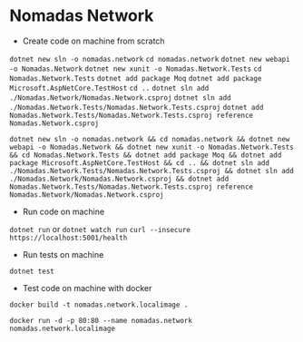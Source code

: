 # Nomadas Network

- Create code on machine from scratch

`dotnet new sln -o nomadas.network`
`cd nomadas.network`
`dotnet new webapi -o Nomadas.Network`
`dotnet new xunit -o Nomadas.Network.Tests`
`cd Nomadas.Network.Tests`
`dotnet add package Moq`
`dotnet add package Microsoft.AspNetCore.TestHost`
`cd ..`
`dotnet sln add ./Nomadas.Network/Nomadas.Network.csproj`
`dotnet sln add ./Nomadas.Network.Tests/Nomadas.Network.Tests.csproj`
`dotnet add Nomadas.Network.Tests/Nomadas.Network.Tests.csproj reference Nomadas.Network.csproj`

`dotnet new sln -o nomadas.network && cd nomadas.network && dotnet new webapi -o Nomadas.Network && dotnet new xunit -o Nomadas.Network.Tests && cd Nomadas.Network.Tests && dotnet add package Moq && dotnet add package Microsoft.AspNetCore.TestHost && cd .. && dotnet sln add ./Nomadas.Network.Tests/Nomadas.Network.Tests.csproj && dotnet sln add ./Nomadas.Network/Nomadas.Network.csproj && dotnet add Nomadas.Network.Tests/Nomadas.Network.Tests.csproj reference Nomadas.Network/Nomadas.Network.csproj`

- Run code on machine

`dotnet run` or `dotnet watch run`
`curl --insecure https://localhost:5001/health`

- Run tests on machine

`dotnet test`

- Test code on machine with docker

`docker build -t nomadas.network.localimage .`

`docker run -d -p 80:80 --name nomadas.network nomadas.network.localimage`
